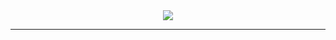 <div align="center">

<img src="http://joshalling.com/wp-content/uploads/2016/10/Codefights.png" />
</div>

---


